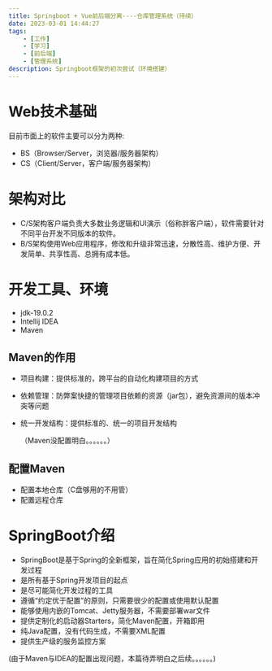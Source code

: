 ```yaml
---
title: Springboot + Vue前后端分离----仓库管理系统（待续）
date: 2023-03-01 14:44:27
tags:
    - [工作]
    - [学习]
    - [前后端]
    - [管理系统]
description: Springboot框架的初次尝试（环境搭建）
---
```

# Web技术基础
目前市面上的软件主要可以分为两种:
* BS（Browser/Server，浏览器/服务器架构）
* CS（Client/Server，客户端/服务器架构）
# 架构对比
* C/S架构客户端负责大多数业务逻辑和UI演示（俗称胖客户端），软件需要针对不同平台开发不同版本的软件。
* B/S架构使用Web应用程序，修改和升级非常迅速，分散性高、维护方便、开发简单、共享性高、总拥有成本低。
# 开发工具、环境
* jdk-19.0.2
* Intellij IDEA
* Maven
## Maven的作用
* 项目构建：提供标准的，跨平台的自动化构建项目的方式
* 依赖管理：防弊案快捷的管理项目依赖的资源（jar包），避免资源间的版本冲突等问题
* 统一开发结构：提供标准的、统一的项目开发结构

    （Maven没配置明白。。。。。。）

## 配置Maven
* 配置本地仓库（C盘够用的不用管）
* 配置远程仓库
# SpringBoot介绍
* SpringBoot是基于Spring的全新框架，旨在简化Spring应用的初始搭建和开发过程
* 是所有基于Spring开发项目的起点
* 是尽可能简化开发过程的工具
* 遵循“约定优于配置”的原则，只需要很少的配置或使用默认配置
* 能够使用内嵌的Tomcat、Jetty服务器，不需要部署war文件
* 提供定制化的启动器Starters，简化Maven配置，开箱即用
* 纯Java配置，没有代码生成，不需要XML配置
* 提供生产级的服务监控方案

(由于Maven与IDEA的配置出现问题，本篇待弄明白之后续。。。。。。)
